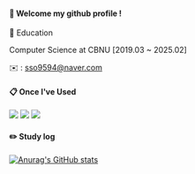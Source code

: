 
####  :wave: Welcome my github profile !

📘 Education

Computer Science at CBNU [2019.03 ~ 2025.02]

✉️ : sso9594@naver.com
  
####  :clipboard: Once I've Used 
    
<img src="https://img.shields.io/badge/JAVA-007396?style=for-the-badge&logo=Java&logoColor=white"> <img src="https://img.shields.io/badge/Spring-6DB33F?style=for-the-badge&logo=Spring&logoColor=white"> <img src="https://img.shields.io/badge/python-3670A0?style=for-the-badge&logo=python&logoColor=ffdd54">

#### :pencil2: Study log
<!--[![Solved.ac Profile](http://mazassumnida.wtf/api/v2/generate_badge?boj=sso9594)](https://solved.ac/백준아이디/) -->

[![Anurag's GitHub stats](https://github-readme-stats.vercel.app/api?username=sso9594)](https://github.com/anuraghazra/github-readme-stats)

<!-- **PORTFOLIO** : https://carnelian-mayflower-590.notion.site/35affc198a9847338d002c50d5eaf9c8?pvs=4
